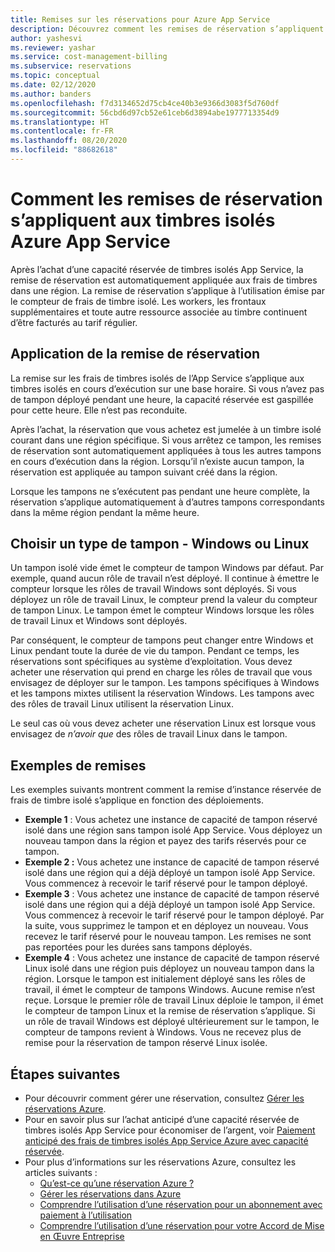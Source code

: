 ```yaml
---
title: Remises sur les réservations pour Azure App Service
description: Découvrez comment les remises de réservation s’appliquent aux timbres isolés Azure App Service. Les remises sont automatiquement appliquées aux frais de timbres dans une région.
author: yashesvi
ms.reviewer: yashar
ms.service: cost-management-billing
ms.subservice: reservations
ms.topic: conceptual
ms.date: 02/12/2020
ms.author: banders
ms.openlocfilehash: f7d3134652d75cb4ce40b3e9366d3083f5d760df
ms.sourcegitcommit: 56cbd6d97cb52e61ceb6d3894abe1977713354d9
ms.translationtype: HT
ms.contentlocale: fr-FR
ms.lasthandoff: 08/20/2020
ms.locfileid: "88682618"
---
```

# <a name="how-reservation-discounts-apply-to-azure-app-service-isolated-stamps"></a>Comment les remises de réservation s’appliquent aux timbres isolés Azure App Service

Après l’achat d’une capacité réservée de timbres isolés App Service, la remise de réservation est automatiquement appliquée aux frais de timbres dans une région. La remise de réservation s’applique à l’utilisation émise par le compteur de frais de timbre isolé. Les workers, les frontaux supplémentaires et toute autre ressource associée au timbre continuent d’être facturés au tarif régulier.

## <a name="reservation-discount-application"></a>Application de la remise de réservation

La remise sur les frais de timbres isolés de l’App Service s’applique aux timbres isolés en cours d’exécution sur une base horaire. Si vous n’avez pas de tampon déployé pendant une heure, la capacité réservée est gaspillée pour cette heure. Elle n’est pas reconduite.

Après l’achat, la réservation que vous achetez est jumelée à un timbre isolé courant dans une région spécifique. Si vous arrêtez ce tampon, les remises de réservation sont automatiquement appliquées à tous les autres tampons en cours d’exécution dans la région. Lorsqu’il n’existe aucun tampon, la réservation est appliquée au tampon suivant créé dans la région.

Lorsque les tampons ne s’exécutent pas pendant une heure complète, la réservation s’applique automatiquement à d’autres tampons correspondants dans la même région pendant la même heure.

## <a name="choose-a-stamp-type---windows-or-linux"></a>Choisir un type de tampon - Windows ou Linux

Un tampon isolé vide émet le compteur de tampon Windows par défaut. Par exemple, quand aucun rôle de travail n’est déployé. Il continue à émettre le compteur lorsque les rôles de travail Windows sont déployés. Si vous déployez un rôle de travail Linux, le compteur prend la valeur du compteur de tampon Linux. Le tampon émet le compteur Windows lorsque les rôles de travail Linux et Windows sont déployés.

Par conséquent, le compteur de tampons peut changer entre Windows et Linux pendant toute la durée de vie du tampon. Pendant ce temps, les réservations sont spécifiques au système d’exploitation. Vous devez acheter une réservation qui prend en charge les rôles de travail que vous envisagez de déployer sur le tampon. Les tampons spécifiques à Windows et les tampons mixtes utilisent la réservation Windows. Les tampons avec des rôles de travail Linux utilisent la réservation Linux.

Le seul cas où vous devez acheter une réservation Linux est lorsque vous envisagez de _n’avoir que_ des rôles de travail Linux dans le tampon.

## <a name="discount-examples"></a>Exemples de remises

Les exemples suivants montrent comment la remise d’instance réservée de frais de timbre isolé s’applique en fonction des déploiements.

- **Exemple 1** : Vous achetez une instance de capacité de tampon réservé isolé dans une région sans tampon isolé App Service. Vous déployez un nouveau tampon dans la région et payez des tarifs réservés pour ce tampon.
- **Exemple 2 :** Vous achetez une instance de capacité de tampon réservé isolé dans une région qui a déjà déployé un tampon isolé App Service. Vous commencez à recevoir le tarif réservé pour le tampon déployé.
- **Exemple 3** : Vous achetez une instance de capacité de tampon réservé isolé dans une région qui a déjà déployé un tampon isolé App Service. Vous commencez à recevoir le tarif réservé pour le tampon déployé. Par la suite, vous supprimez le tampon et en déployez un nouveau. Vous recevez le tarif réservé pour le nouveau tampon. Les remises ne sont pas reportées pour les durées sans tampons déployés.
- **Exemple 4** : Vous achetez une instance de capacité de tampon réservé Linux isolé dans une région puis déployez un nouveau tampon dans la région. Lorsque le tampon est initialement déployé sans les rôles de travail, il émet le compteur de tampons Windows. Aucune remise n’est reçue. Lorsque le premier rôle de travail Linux déploie le tampon, il émet le compteur de tampon Linux et la remise de réservation s’applique. Si un rôle de travail Windows est déployé ultérieurement sur le tampon, le compteur de tampons revient à Windows. Vous ne recevez plus de remise pour la réservation de tampon réservé Linux isolée.

## <a name="next-steps"></a>Étapes suivantes

- Pour découvrir comment gérer une réservation, consultez [Gérer les réservations Azure](manage-reserved-vm-instance.md).
- Pour en savoir plus sur l’achat anticipé d’une capacité réservée de timbres isolés App Service pour économiser de l’argent, voir [Paiement anticipé des frais de timbres isolés App Service Azure avec capacité réservée](prepay-app-service-isolated-stamp.md).
- Pour plus d’informations sur les réservations Azure, consultez les articles suivants :
  - [Qu’est-ce qu’une réservation Azure ?](save-compute-costs-reservations.md)
  - [Gérer les réservations dans Azure](manage-reserved-vm-instance.md)
  - [Comprendre l’utilisation d’une réservation pour un abonnement avec paiement à l’utilisation](understand-reserved-instance-usage.md)
  - [Comprendre l’utilisation d’une réservation pour votre Accord de Mise en Œuvre Entreprise](understand-reserved-instance-usage-ea.md)
